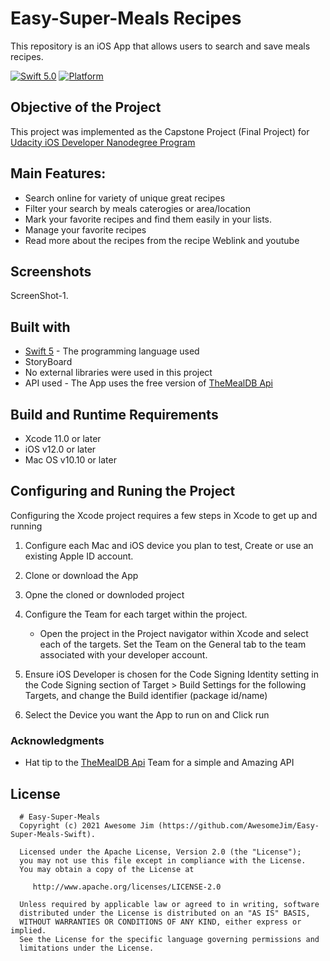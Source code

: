 # Easy-Super-Meals Recipes
This repository is an iOS App that allows users to search and save meals recipes. 

[![Swift 5.0](https://img.shields.io/badge/Swift-5.0-orange.svg?style=flat)](https://swift.org)
[![Platform](https://img.shields.io/cocoapods/p/LFAlertController.svg?style=flat)](http://cocoapods.org/pods/LFAlertController)

Objective of the Project 
---------------
This project was implemented as the Capstone Project (Final Project) for [Udacity iOS Developer Nanodegree Program](https://www.udacity.com/course/ios-developer-nanodegree--nd003) 

Main Features:
--------------
- Search online for variety of unique great recipes
- Filter your search by meals caterogies or area/location
- Mark your favorite recipes and find them easily in your lists.
- Manage your favorite recipes
- Read more about the recipes from the recipe Weblink and youtube 

Screenshots
------------
ScreenShot-1.

## Built with

* [Swift 5](https://developer.apple.com/swift/) - The programming language used
* StoryBoard
* No external libraries were used in this project
* API used -  The App uses the free version of [TheMealDB Api](https://www.themealdb.com/api.php) 

## Build and Runtime Requirements
+ Xcode 11.0 or later
+ iOS v12.0 or later
+ Mac OS v10.10 or later

## Configuring and Runing the Project

Configuring the Xcode project requires a few steps in Xcode to get up and running  

1) Configure each Mac and iOS device you plan to test, Create or use an existing Apple ID account.

2) Clone or download the App 

3) Opne the cloned or downloded project

4) Configure the Team for each target within the project.

    - Open the project in the Project navigator within Xcode and select each of the targets. Set the Team on the General tab to the team associated with your developer account.

5)  Ensure iOS Developer is chosen for the Code Signing Identity setting in the Code Signing section of Target > Build Settings for the following Targets, and change the Build identifier (package id/name)
6) Select the Device you want the App to run on and Click run




### Acknowledgments
* Hat tip  to the  [TheMealDB Api](https://www.themealdb.com/api.php) Team for a simple and Amazing API 

License
--------

      # Easy-Super-Meals
      Copyright (c) 2021 Awesome Jim (https://github.com/AwesomeJim/Easy-Super-Meals-Swift).

      Licensed under the Apache License, Version 2.0 (the "License");
      you may not use this file except in compliance with the License.
      You may obtain a copy of the License at

         http://www.apache.org/licenses/LICENSE-2.0

      Unless required by applicable law or agreed to in writing, software
      distributed under the License is distributed on an "AS IS" BASIS,
      WITHOUT WARRANTIES OR CONDITIONS OF ANY KIND, either express or implied.
      See the License for the specific language governing permissions and
      limitations under the License.

